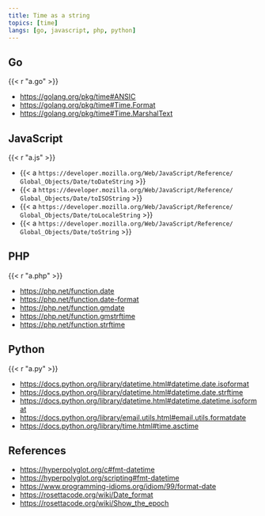 ```yaml
---
title: Time as a string
topics: [time]
langs: [go, javascript, php, python]
---
```


## Go

{{< r "a.go" >}}

- <https://golang.org/pkg/time#ANSIC>
- <https://golang.org/pkg/time#Time.Format>
- <https://golang.org/pkg/time#Time.MarshalText>

## JavaScript

{{< r "a.js" >}}

- {{< a `https://developer.mozilla.org/Web/JavaScript/Reference/
   Global_Objects/Date/toDateString` >}}
- {{< a `https://developer.mozilla.org/Web/JavaScript/Reference/
   Global_Objects/Date/toISOString` >}}
- {{< a `https://developer.mozilla.org/Web/JavaScript/Reference/
   Global_Objects/Date/toLocaleString` >}}
- {{< a `https://developer.mozilla.org/Web/JavaScript/Reference/
   Global_Objects/Date/toString` >}}

## PHP

{{< r "a.php" >}}

- <https://php.net/function.date>
- <https://php.net/function.date-format>
- <https://php.net/function.gmdate>
- <https://php.net/function.gmstrftime>
- <https://php.net/function.strftime>

## Python

{{< r "a.py" >}}

- <https://docs.python.org/library/datetime.html#datetime.date.isoformat>
- <https://docs.python.org/library/datetime.html#datetime.date.strftime>
- <https://docs.python.org/library/datetime.html#datetime.datetime.isoformat>
- <https://docs.python.org/library/email.utils.html#email.utils.formatdate>
- <https://docs.python.org/library/time.html#time.asctime>

## References

- <https://hyperpolyglot.org/c#fmt-datetime>
- <https://hyperpolyglot.org/scripting#fmt-datetime>
- <https://www.programming-idioms.org/idiom/99/format-date>
- <https://rosettacode.org/wiki/Date_format>
- <https://rosettacode.org/wiki/Show_the_epoch>
